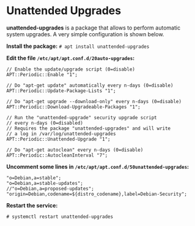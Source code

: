 # Unattended Upgrades

**unattended-upgrades** is a package that allows to perform automatic system upgrades. A very simple configuration is shown below.

**Install the package:**
`# apt install unattended-upgrades`

**Edit the file `/etc/apt/apt.conf.d/20auto-upgrades`:**

```
// Enable the update/upgrade script (0=disable)
APT::Periodic::Enable "1";

// Do "apt-get update" automatically every n-days (0=disable)
APT::Periodic::Update-Package-Lists "1";

// Do "apt-get upgrade --download-only" every n-days (0=disable)
APT::Periodic::Download-Upgradeable-Packages "1";

// Run the "unattended-upgrade" security upgrade script
// every n-days (0=disabled)
// Requires the package "unattended-upgrades" and will write
// a log in /var/log/unattended-upgrades
APT::Periodic::Unattended-Upgrade "1";

// Do "apt-get autoclean" every n-days (0=disable)
APT::Periodic::AutocleanInterval "7";
```

**Uncomment some lines in `/etc/apt/apt.conf.d/50unattended-upgrades`:**

```
"o=Debian,a=stable";
"o=Debian,a=stable-updates";
//"o=Debian,a=proposed-updates";
"origin=Debian,codename=${distro_codename},label=Debian-Security";
```

**Restart the service:**

`# systemctl restart unattended-upgrades`
